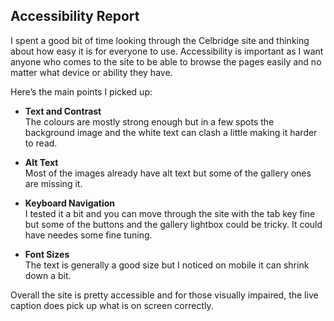 ## **Accessibility Report**

I spent a good bit of time looking through the Celbridge site and thinking about how easy it is for everyone to use. Accessibility is important as I want anyone who comes to the site to be able to browse the pages easily and no matter what device or ability they have.

Here’s the main points I picked up:

* **Text and Contrast**  
   The colours are mostly strong enough but in a few spots the background image and the white text can clash a little making it harder to read.

* **Alt Text**  
   Most of the images already have alt text but some of the gallery ones are missing it.

* **Keyboard Navigation**  
   I tested it a bit and you can move through the site with the tab key fine but some of the buttons and the gallery lightbox could be tricky. It could have needes some fine tuning.

* **Font Sizes**  
   The text is generally a good size but I noticed on mobile it can shrink down a bit.

Overall the site is pretty accessible and for those visually impaired, the live caption does pick up what is on screen correctly.

